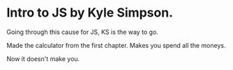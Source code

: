 # Intro to JS by Kyle Simpson.

Going through this cause for JS, KS is the way to go.

Made the calculator from the first chapter. Makes you spend all the moneys.

Now it doesn't make you.
